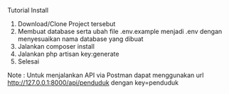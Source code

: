 Tutorial Install

1. Download/Clone Project tersebut
2. Membuat database serta ubah file .env.example menjadi .env dengan menyesuaikan nama database yang dibuat
3. Jalankan composer install
4. Jalankan php artisan key:generate
5. Selesai

Note : Untuk menjalankan API via Postman dapat menggunakan url http://127.0.0.1:8000/api/penduduk dengan key=penduduk
